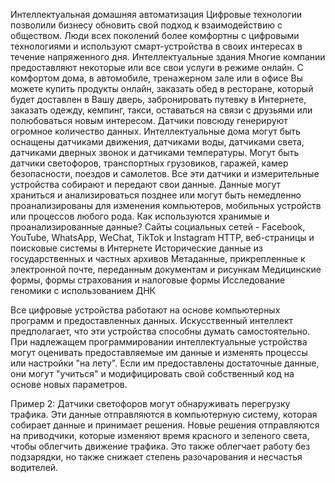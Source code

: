 Интеллектуальная домашняя автоматизация
Цифровые технологии позволили бизнесу обновить свой подход к взаимодействию с обществом. Люди всех поколений более комфортны с цифровыми технологиями и используют смарт-устройства в своих интересах в течение напряженного дня.
Интеллектуальные здания
Многие компании предоставляют некоторые или все свои услуги в режиме онлайн. С комфортом дома, в автомобиле, тренажерном зале или в офисе Вы можете купить продукты онлайн, заказать обед в ресторане, который будет доставлен в Вашу дверь, забронировать путевку в Интернете, заказать одежду, кемпинг, такси, оставаться на связи с друзьями или полюбоваться новым интересом.
Датчики повсюду генерируют огромное количество данных.
Интеллектуальные дома могут быть оснащены датчиками движения, датчиками воды, датчиками света, датчиками дверных звонок и датчиками температуры. Могут быть датчики светофоров, транспортных грузовиков, гаражей, камер безопасности, поездов и самолетов. Все эти датчики и измерительные устройства собирают и передают свои данные. Данные могут храниться и анализироваться позднее или могут быть немедленно проанализированы для изменения компьютеров, мобильных устройств или процессов любого рода.
Как используются хранимые и проанализированные данные?
Сайты социальных сетей - Facebook, YouTube, WhatsApp, WeChat, TikTok и Instagram
HTTP, веб-страницы и поисковые системы в Интернете
Исторические данные из государственных и частных архивов
Метаданные, прикрепленные к электронной почте, переданным документам и рисункам
Медицинские формы, формы страхования и налоговые формы
Исследование геномики с использованием ДНК

Все цифровые устройства работают на основе компьютерных программ и предоставленных данных. Искусственный интеллект предполагает, что эти устройства способны думать самостоятельно. При надлежащем программировании интеллектуальные устройства могут оценивать предоставляемые им данные и изменять процессы или настройки "на лету". Если им предоставлены достаточные данные, они могут "учиться" и модифицировать свой собственный код на основе новых параметров.

Пример 2: Датчики светофоров могут обнаруживать перегрузку трафика. Эти данные отправляются в компьютерную систему, которая собирает данные и принимает решения. Новые решения отправляются на приводчики, которые изменяют время красного и зеленого света, чтобы облегчить движение трафика. Это также облегчает работу без подзарядки, но также снижает степень разочарования и несчастья водителей.